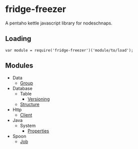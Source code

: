 # fridge-freezer

A pentaho kettle javascript library for nodeschnaps.

## Loading

```JS
var module = require('fridge-freezer')('module/to/load');
```

## Modules
* Data
  * [Group](doc/Data/Group.md)
* Database
  * Table
    * [Versioning](doc/Database/Table/Versioning.md)
  * [Structure](doc/Database/Structure.md)
* Http
  * [Client](doc/Http/Client.md)
* Java
  * System
    * [Properties](doc/Java/System/Properties.md)
* Spoon
  * [Job](doc/Spoon/Job.md)
